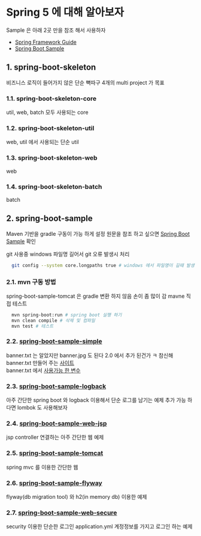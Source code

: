 # Spring 5 에 대해 알아보자

Sample 은 아래 2곳 만을 참조 해서 사용하자

- [Spring Framework Guide](https://spring.io/guides)
- [Spring Boot Sample](https://github.com/spring-projects/spring-boot/tree/master/spring-boot-samples)

## 1. spring-boot-skeleton

비즈니스 로직이 들어가지 않은 단순 뼉따구 4개의 multi project 가 목표  

### 1.1. spring-boot-skeleton-core

util, web, batch 모두 사용되는 core

### 1.2. spring-boot-skeleton-util

web, util 에서 사용되는 단순 util

### 1.3. spring-boot-skeleton-web

web

### 1.4. spring-boot-skeleton-batch

batch

## 2. spring-boot-sample

Maven 기반을 gradle 구동이 가능 하게 설정 원문을 참조 하고 싶으면 [Spring Boot Sample](https://github.com/spring-projects/spring-boot/tree/master/spring-boot-samples) 확인

git 사용중 windows 파일명 길어서 git 오류 발생시 처리

```bash
  git config --system core.longpaths true # windows 에서 파일명이 길때 발생함
```

### 2.1. mvn 구동 방법

spring-boot-sample-tomcat 은 gradle 변환 하지 않음 손이 좀 많이 감 mavne 직접 테스트

```bash
  mvn spring-boot:run # spring boot 실행 하기
  mvn clean compile # 삭제 및 컴파일
  mvn test # 테스트
```

### 2.2. [spring-boot-sample-simple](https://github.com/spring-projects/spring-boot/tree/master/spring-boot-samples/spring-boot-sample-simple)

banner.txt 는 알았지만 banner.jpg 도 된다 2.0 에서 추가 된건가 ㅋ 참신해  
banner.txt 만들어 주는 [사이트](https://devops.datenkollektiv.de/banner.txt/index.html)  
banner.txt 에서 [사용가능 한 변수](https://docs.spring.io/spring-boot/docs/current/reference/html/boot-features-spring-application.html#boot-features-banner)

### 2.3. [spring-boot-sample-logback](https://github.com/spring-projects/spring-boot/tree/master/spring-boot-samples/spring-boot-sample-logback)

아주 간단한 spring boot 와 logback 이용해서 단순 로그를 남기는 예제 추가 가능 하다면 lombok 도 사용해보자

### 2.4. [spring-boot-sample-web-jsp](https://github.com/spring-projects/spring-boot/tree/master/spring-boot-samples/spring-boot-sample-web-jsp)

jsp controller 연결하는 아주 간단한 웹 예제

### 2.5. [spring-boot-sample-tomcat](https://github.com/spring-projects/spring-boot/tree/master/spring-boot-samples/spring-boot-sample-tomcat)

spring mvc 를 이용한 간단한 웹

### 2.6. [spring-boot-sample-flyway](https://github.com/spring-projects/spring-boot/tree/master/spring-boot-samples/spring-boot-sample-flyway)

flyway(db migration tool) 와 h2(in memory db) 이용한 예제

### 2.7. [spring-boot-sample-web-secure](https://github.com/spring-projects/spring-boot/tree/master/spring-boot-samples/spring-boot-sample-web-secure)

security 이용한 단순한 로그인 application.yml 계정정보를 가지고 로그인 하는 예제